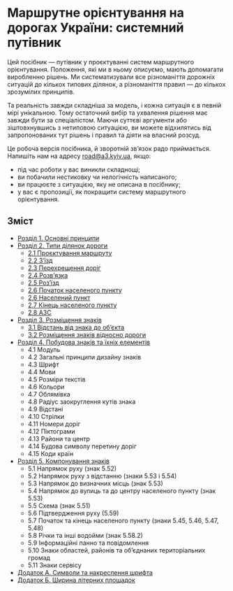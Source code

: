 # Маршрутне орієнтування на дорогах України: системний путівник

Цей посібник — путівник у проєктуванні систем маршрутного орієнтування. Положення, які ми в ньому описуємо, мають допомагати виробленню рішень. Ми систематизували все різноманіття дорожніх ситуацій до кількох типових ділянок, а різноманіття правил — до кількох зрозумілих принципів.

Та реальність завжди складніша за модель, і кожна ситуація є в певній мірі унікальною. Тому остаточний вибір та ухвалення рішення має завжди бути за спеціалістом. Маючи суттєві аргументи або зіштовхнувшись з нетиповою ситуацією, ви можете відхилятись від запропонованих тут рішень і правил та діяти на власний розсуд.

Це робоча версія посібника, й зворотній зв’язок радо приймається. Напишіть нам на адресу road@a3.kyiv.ua, якщо:
* під час роботи у вас виникли складнощі;
* ви побачили нестиковку чи нелогічність написаного;
* ви працюєте з ситуацією, яку не описана в посібнику;
* у вас є пропозиції, як покращити систему маршрутного орієнтування.

## Зміст

* [Розділ 1. Основні принципи](                   /1-principles)
* [Розділ 2. Типи ділянок дороги](                /2-road-types)
  * [2.1 Проєктування маршруту](                  /2-road-types?id=_21-Проєктування-маршруту)
  * [2.2 З’їзд](                                  /2-road-types?id=_22-Зїзд)
  * [2.3 Перехрещення доріг](                     /2-road-types?id=_23-Перехрещення-доріг)
  * [2.4 Розв’язка](                              /2-road-types?id=_24-Розвязка)
  * [2.5 Роз’їзд](                                /2-road-types?id=_25-Розїзд)
  * [2.6 Початок населеного пункту ](             /2-road-types?id=_26-Початок )
  * [2.6 Населений пункт](                        /2-road-types?id=_26-Населений )
  * [2.7 Кінець населеного пункту](               /2-road-types?id=_27-Кінець )
  * [2.8 АЗС](                                    /2-road-types?id=_28-АЗС)
* [Розділ 3. Розміщення знаків](                  /3-sign-placement)
  * [3.1 Відстань від знака до об’єкта](          #)
  * [3.2 Розміщення знаків відносно дороги](      #)
* [Розділ 4. Побудова знаків та їхніх елементів](/4-design-principles)
  * 4.1 Модуль 
  * 4.2 Загальні принципи дизайну знаків
  * 4.3 Шрифт 
  * 4.4 Мови
  * 4.5 Розміри текстів
  * 4.6 Кольори
  * 4.7 Облямівка 
  * 4.8 Радіус заокруглення кутів знака
  * 4.9 Відстані 
  * 4.10 Стрілки
  * 4.11 Номери доріг
  * 4.12 Піктограми
  * 4.13 Райони та центр
  * 4.14 Будова символу перетину доріг 
  * 4.15 Коди країн
* [Розділ 5. Компонування знаків](             /5-sign-design)
  * 5.1 Напрямок руху (знак 5.52)
  * 5.2 Напрямок руху з відстанню (знаки 5.53 і 5.54) 
  * 5.3 Напрямок до визначних місць (знак 5.53)
  * 5.4 Напрямок до вулиць та до центру населеного пункту (знак 5.53) 
  * 5.5 Схема (знак 5.51) 
  * 5.6 Підтвердження руху (5.59)
  * 5.7 Початок та кінець населеного пункту (знаки 5.45, 5.46, 5.47, 5.48) 
  * 5.8 Річки та інші водойми (знак 5.58.2) 
  * 5.9 Інформаційні панно та повідомлення 
  * 5.10 Знаки областей, районів та об’єднаних територіальних громад
  * 5.11 Знаки сервісу
* [Додаток А. Cимволи та накреслення шрифта](/appendix-a)
* [Додаток Б. Ширина літерних площадок](/appendix-b)



